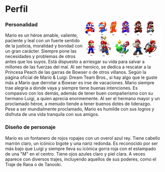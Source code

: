 # Perfil

<p>
  <img src="img/evomario.jpg" align = "right"  width="250"/>
</p>

### Personalidad

Mario es un héroe amable, valiente, paciente y leal con un fuerte sentido de la justicia, moralidad y bondad con un gran carácter. 
Siempre pone las necesidades y problemas de otros antes que los suyos. 
Está dispuesto a arriesgar su vida para salvar a millones de las fuerzas del mal. 
Al ser heroico, se dedica a rescatar a la Princesa Peach de las garras de Bowser o de otros villanos. 
Según la página oficial de Mario & Luigi: Dream Team Bros., si hay algo que le guste más a Mario que derrotar a Bowser es irse de vacaciones. 
Mario siempre trae alegría a donde vaya y siempre tiene buenas intenciones. Es compasivo con los demás, además de tener buen compañerismo con su hermano Luigi, 
a quien aprecia enormemente. Al ser el hermano mayor y un proclamado héroe, a menudo tiende a tener buenos dotes de liderazgo. Pese a ser mundialmente proclamado,
 Mario es humilde con sus logros y disfruta de una vida tranquila con sus amigos.

### Diseño de personaje

Mario es un fontanero de rojos ropajes con un overol azul rey. 
Tiene cabello marrón claro, un icónico bigote y una nariz redonda. 
Es reconocido por ser más bajo que Luigi y siempre lleva su icónica gorra roja con el estampado de una "M" en el centro. Tiene ojos azules claro y piel clara.
A veces aparece con diversos trajes, incluyendo aquellos de sus poderes, como el Traje de Rana o de Tanooki.